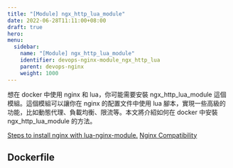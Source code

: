 ```yaml
---
title: "[Module] ngx_http_lua_module"
date: 2022-06-28T11:11:00+08:00
draft: true
hero: 
menu:
  sidebar:
    name: "[Module] ngx_http_lua_module"
    identifier: devops-nginx-module_ngx_http_lua
    parent: devops-nginx
    weight: 1000
---
```

想在 docker 中使用 nginx 和 lua，你可能需要安裝 ngx_http_lua_module 這個模組。這個模組可以讓你在 nginx 的配置文件中使用 lua 腳本，實現一些高級的功能，比如動態代理、負載均衡、限流等。本文將介紹如何在 docker 中安裝 ngx_http_lua_module 的方法。

[Steps to install nginx with lua-nginx-module.](https://stackoverflow.com/questions/50357732/adding-lua-module-to-nginx)
[Nginx Compatibility](https://github.com/openresty/lua-nginx-module#nginx-compatibility)
## Dockerfile
```Dockerfile
```